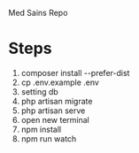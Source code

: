 Med Sains Repo

Steps
=====

1. composer install --prefer-dist
2. cp .env.example .env
3. setting db
4. php artisan migrate
5. php artisan serve
6. open new terminal
7. npm install
8. npm run watch

